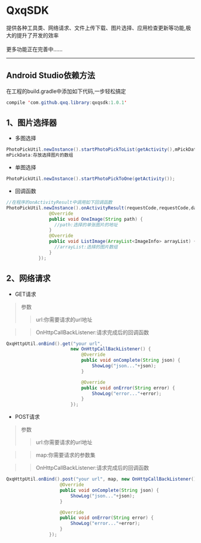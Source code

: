 QxqSDK
====

提供各种工具类、网络请求、文件上传下载、图片选择、应用检查更新等功能,极大的提升了开发的效率<br><br>
更多功能正在完善中......


------

Android Studio依赖方法
-------

在工程的build.gradle中添加如下代码,一步轻松搞定

```java
compile 'com.github.qxq.library:qxqsdk:1.0.1'
```

1、图片选择器
-------
 
* 多图选择 <br>
```java
PhotoPickUtil.newInstance().startPhotoPickToList(getActivity(),mPickData);
mPickData:存放选择图片的数组
```
* 单图选择 <br>
```java
PhotoPickUtil.newInstance().startPhotoPickToOne(getActivity());
```
* 回调函数 <br>

```java
//在程序的onActivityResult中调用如下回调函数
PhotoPickUtil.newInstance().onActivityResult(requestCode,requestCode,data, new PhotoPickResult() {
                @Override 
                public void OneImage(String path) {
                  //path:选择的单张图片的地址
                }
                @Override
                public void ListImage(ArrayList<ImageInfo> arrayList) {
                  //arrayList:选择的图片数组
                }
            });
```

2、网络请求
-------

* GET请求

>参数
>>url:你需要请求的url地址


>>OnHttpCallBackListener:请求完成后的回调函数


```java
QxqHttpUtil.onBind().get("your url",
                        new OnHttpCallBackListener() {
                            @Override
                            public void onComplete(String json) {
                                ShowLog("json..."+json);
                            }

                            @Override
                            public void onError(String error) {
                                ShowLog("error..."+error);
                            }
                        });
```
* POST请求

>参数
>>url:你需要请求的url地址

>>map:你需要请求的参数集

>>OnHttpCallBackListener:请求完成后的回调函数

```java
QxqHttpUtil.onBind().post("your url", map, new OnHttpCallBackListener() {
                    @Override
                    public void onComplete(String json) {
                        ShowLog("json..."+json);
                    }

                    @Override
                    public void onError(String error) {
                        ShowLog("error..."+error);
                    }
                });
```
